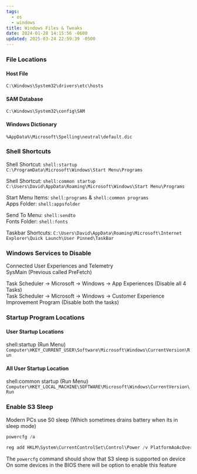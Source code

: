 ```yaml
---
tags:
  - os
  - windows
title: Windows Files & Tweaks
date: 2024-01-28 14:15:56 -0600
updated: 2025-03-24 22:59:39 -0500
---
```


### File Locations

#### Host File  
`C:\Windows\System32\drivers\etc\hosts` 

#### SAM Database  
`C:\Windows\System32\config\SAM`

#### Windows Dictionary
`%AppData%\Microsoft\Spelling\neutral\default.dic`

### Shell Shortcuts

Shell Shortcut: `shell:startup`  
`C:\ProgramData\Microsoft\Windows\Start Menu\Programs`

Shell Shortcut: `shell:common startup`  
`C:\Users\David\AppData\Roaming\Microsoft\Windows\Start Menu\Programs`

Start Menu Items: `shell:programs` & `shell:common programs`  
Apps Folder: `shell:appsfolder`

Send To Menu: `shell:sendto`  
Fonts Folder: `shell:fonts`

Taskbar Shortcuts: `C:\Users\David\AppData\Roaming\Microsoft\Internet Explorer\Quick Launch\User Pinned\TaskBar`

### Windows Services to Disable

Connected User Experiences and Telemetry  
SysMain (Previous called PreFetch)

Task Scheduler -> Microsoft -> Windows -> App Experiences (Disable all 4 Tasks)  
Task Scheduler -> Microsoft -> Windows -> Customer Experience Improvement Program (Disable both the tasks)

### Startup Program Locations

#### User Startup Locations
shell:startup (Run Menu)  
`Computer\HKEY_CURRENT_USER\Software\Microsoft\Windows\CurrentVersion\Run`

#### All User Startup Location
shell:common startup (Run Menu)  
`Computer\HKEY_LOCAL_MACHINE\SOFTWARE\Microsoft\Windows\CurrentVersion\Run`

### Enable S3 Sleep

Modern PCs use S0 sleep (Which sometimes drains battery when its in sleep mode)

```powershell
powercfg /a

reg add HKLM\System\CurrentControlSet\Control\Power /v PlatformAoAcOverride /t REG_DWORD /d 0 /f
```

The `powercfg` command should show that S3 sleep is supported on device
On some devices in the BIOS there will be option to enable this feature

